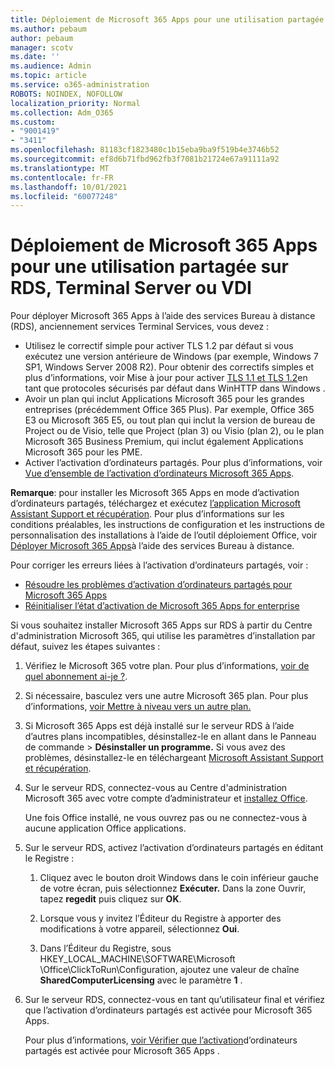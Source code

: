 ```yaml
---
title: Déploiement de Microsoft 365 Apps pour une utilisation partagée sur RDS, Terminal Server ou VDI
ms.author: pebaum
author: pebaum
manager: scotv
ms.date: ''
ms.audience: Admin
ms.topic: article
ms.service: o365-administration
ROBOTS: NOINDEX, NOFOLLOW
localization_priority: Normal
ms.collection: Adm_O365
ms.custom:
- "9001419"
- "3411"
ms.openlocfilehash: 81183cf1823480c1b15eba9ba9f519b4e3746b52
ms.sourcegitcommit: ef8d6b71fbd962fb3f7081b21724e67a91111a92
ms.translationtype: MT
ms.contentlocale: fr-FR
ms.lasthandoff: 10/01/2021
ms.locfileid: "60077248"
---
```

# <a name="deploying-microsoft-365-apps-for-shared-use-on-rds-terminal-server-or-vdi"></a>Déploiement de Microsoft 365 Apps pour une utilisation partagée sur RDS, Terminal Server ou VDI

Pour déployer Microsoft 365 Apps à l’aide des services Bureau à distance (RDS), anciennement services Terminal Services, vous devez :

- Utilisez le correctif simple pour activer TLS 1.2 par défaut si vous exécutez une version antérieure de Windows (par exemple, Windows 7 SP1, Windows Server 2008 R2). Pour obtenir des correctifs simples et plus d’informations, voir Mise à jour pour activer [TLS 1.1 et TLS 1.2](https://support.microsoft.com/en-us/topic/update-to-enable-tls-1-1-and-tls-1-2-as-default-secure-protocols-in-winhttp-in-windows-c4bd73d2-31d7-761e-0178-11268bb10392#bkmk_easy)en tant que protocoles sécurisés par défaut dans WinHTTP dans Windows . 
- Avoir un plan qui inclut Applications Microsoft 365 pour les grandes entreprises (précédemment Office 365 Plus). Par exemple, Office 365 E3 ou Microsoft 365 E5, ou tout plan qui inclut la version de bureau de Project ou de Visio, telle que Project (plan 3) ou Visio (plan 2), ou le plan Microsoft 365 Business Premium, qui inclut également Applications Microsoft 365 pour les PME.
- Activer l’activation d’ordinateurs partagés. Pour plus d’informations, voir [Vue d’ensemble de l’activation d’ordinateurs Microsoft 365 Apps](https://docs.microsoft.com/deployoffice/overview-shared-computer-activation).

**Remarque**: pour installer les Microsoft 365 Apps en mode d’activation d’ordinateurs partagés, téléchargez et exécutez [l’application Microsoft Assistant Support et récupération](https://aka.ms/SaRA_OfficeSCA_M365Portal). Pour plus d’informations sur les conditions préalables, les instructions de configuration et les instructions de personnalisation des installations à l’aide de l’outil déploiement Office, voir [Déployer Microsoft 365 Apps](https://docs.microsoft.com/deployoffice/deploy-microsoft-365-apps-remote-desktop-services)à l’aide des services Bureau à distance.

Pour corriger les erreurs liées à l’activation d’ordinateurs partagés, voir :

- [Résoudre les problèmes d’activation d’ordinateurs partagés pour Microsoft 365 Apps](https://docs.microsoft.com/deployoffice/troubleshoot-shared-computer-activation)
- [Réinitialiser l’état d’activation de Microsoft 365 Apps for enterprise](https://docs.microsoft.com/office/troubleshoot/activation/reset-office-365-proplus-activation-state)

Si vous souhaitez installer Microsoft 365 Apps sur RDS à partir du Centre d'administration Microsoft 365, qui utilise les paramètres d’installation par défaut, suivez les étapes suivantes :

1. Vérifiez le Microsoft 365 votre plan. Pour plus d’informations, [voir de quel abonnement ai-je ?](https://docs.microsoft.com/microsoft-365/admin/admin-overview/what-subscription-do-i-have).

1. Si nécessaire, basculez vers une autre Microsoft 365 plan. Pour plus d’informations, [voir Mettre à niveau vers un autre plan.](https://docs.microsoft.com/microsoft-365/commerce/subscriptions/upgrade-to-different-plan)

1. Si Microsoft 365 Apps est déjà installé sur le serveur RDS à l’aide d’autres plans incompatibles, désinstallez-le en allant dans le Panneau de commande  >  **Désinstaller un programme.** Si vous avez des problèmes, désinstallez-le en téléchargeant [Microsoft Assistant Support et récupération](https://aka.ms/SARA-OfficeUninstall-Alchemy).

1. Sur le serveur RDS, connectez-vous au Centre d'administration Microsoft 365 avec votre compte d’administrateur et [installez Office](https://portal.office.com/OLS/MySoftware.aspx).

   Une fois Office installé, ne vous ouvrez pas ou ne connectez-vous à aucune application Office applications.

1. Sur le serveur RDS, activez l’activation d’ordinateurs partagés en éditant le Registre :

   1. Cliquez avec le bouton droit Windows dans le coin inférieur gauche de votre écran, puis sélectionnez **Exécuter.** Dans la zone Ouvrir, tapez **regedit** puis cliquez sur **OK**.

   1. Lorsque vous y invitez l’Éditeur du Registre à apporter des modifications à votre appareil, sélectionnez **Oui**.

   1. Dans l’Éditeur du Registre, sous HKEY_LOCAL_MACHINE\SOFTWARE\Microsoft \Office\ClickToRun\Configuration, ajoutez une valeur de chaîne **SharedComputerLicensing** avec le paramètre **1** .

1. Sur le serveur RDS, connectez-vous en tant qu’utilisateur final et vérifiez que l’activation d’ordinateurs partagés est activée pour Microsoft 365 Apps. 

   Pour plus d’informations, [voir Vérifier que l’activation](https://docs.microsoft.com/deployoffice/troubleshoot-shared-computer-activation#verify-that-shared-computer-activation-is-enabled-for-microsoft-365-apps)d’ordinateurs partagés est activée pour Microsoft 365 Apps .